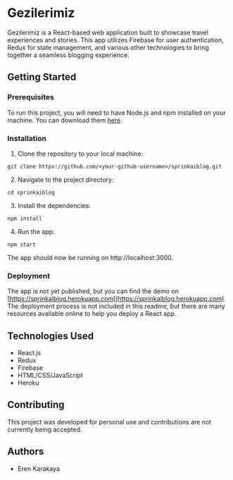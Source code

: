 # Gezilerimiz

Gezilerimiz is a React-based web application built to showcase travel experiences and stories. This app utilizes Firebase for user authentication, Redux for state management, and various other technologies to bring together a seamless blogging experience. 

## Getting Started

### Prerequisites

To run this project, you will need to have Node.js and npm installed on your machine. You can download them [here](https://nodejs.org/en/download/).

### Installation

1. Clone the repository to your local machine: 

```
git clone https://github.com/<your-github-username>/sprinkaiblog.git
```

2. Navigate to the project directory:

```
cd sprinkaiblog
```

3. Install the dependencies:

```
npm install
```

4. Run the app:

```
npm start
```

The app should now be running on http://localhost:3000.

### Deployment

The app is not yet published, but you can find the demo on [https://sprinkaiblog.herokuapp.com](https://sprinkaiblog.herokuapp.com). The deployment process is not included in this readme, but there are many resources available online to help you deploy a React app.

## Technologies Used

- React.js
- Redux
- Firebase
- HTML/CSS/JavaScript
- Heroku

## Contributing

This project was developed for personal use and contributions are not currently being accepted. 

## Authors

- Eren Karakaya

